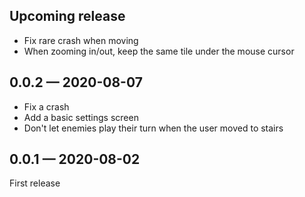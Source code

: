 ## Upcoming release

* Fix rare crash when moving
* When zooming in/out, keep the same tile under the mouse cursor

## 0.0.2 — 2020-08-07

* Fix a crash
* Add a basic settings screen
* Don't let enemies play their turn when the user moved to stairs

## 0.0.1 — 2020-08-02

First release
